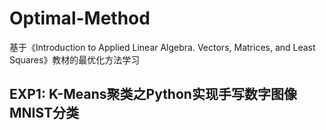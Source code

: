 # Optimal-Method
基于《Introduction to Applied Linear Algebra. Vectors, Matrices, and Least Squares》教材的最优化方法学习

## EXP1: K-Means聚类之Python实现手写数字图像MNIST分类